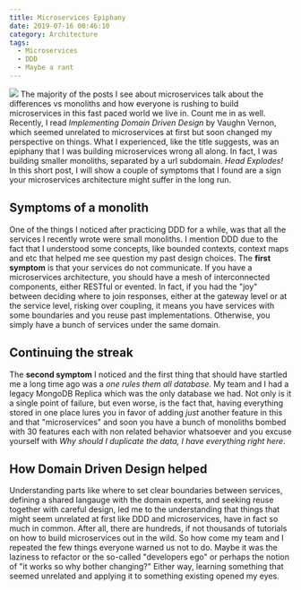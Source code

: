 ```yaml
---
title: Microservices Epiphany
date: 2019-07-16 00:46:10
category: Architecture
tags: 
  - Microservices
  - DDD
  - Maybe a rant
---
```

![](./what.jpg)
The majority of the posts I see about microservices talk about the differences vs monoliths and how everyone is rushing to build microservices in this fast paced world we live in. Count me in as well. Recently, I read *Implementing Domain Driven Design* by Vaughn Vernon, which seemed unrelated to microservices at first but soon changed my perspective on things. What I experienced, like the title suggests, was an epiphany that I was building microservices wrong all along. In fact, I was building smaller monoliths, separated by a url subdomain. *Head Explodes!* In this short post, I will show a couple of symptoms that I found are a sign your microservices architecture might suffer in the long run.

## Symptoms of a monolith
One of the things I noticed after practicing DDD for a while, was that all the services I recently wrote were small monoliths. I mention DDD due to the fact that I understood some concepts, like bounded contexts, context maps and etc that helped me see question my past design choices. The **first symptom** is that your services do not communicate. If you have a microservices architecture, you should have a mesh of interconnected components, either RESTful or evented. In fact, if you had the "joy" between deciding where to join responses, either at the gateway level or at the service level, risking over coupling, it means you have services with some boundaries and you reuse past implementations. Otherwise, you simply have a bunch of services under the same domain.

## Continuing the streak
The **second symptom** I noticed and the first thing that should have startled me a long time ago was a *one rules them all database*. My team and I had a legacy MongoDB Replica which was the only database we had. Not only is it a single point of failure, but even worse, is the fact that, having everything stored in one place lures you in favor of adding *just* another feature in this and that "microservices" and soon you have a bunch of monoliths bombed with 30 features each with non related behavior whatsoever and you excuse yourself with *Why should I duplicate the data, I have everything right here*.

## How Domain Driven Design helped
Understanding parts like where to set clear boundaries between services, defining a shared langauge with the domain experts, and seeking reuse together with careful design, led me to the understanding that things that might seem unrelated at first like DDD and microservices, have in fact so much in common. After all, there are hundreds, if not thousands of tutorials on how to build microservices out in the wild. So how come my team and I repeated the few things everyone warned us not to do. Maybe it was the laziness to refactor or the so-called "developers ego" or perhaps the notion of "it works so why bother changing?" Either way, learning something that seemed unrelated and applying it to something existing opened my eyes.